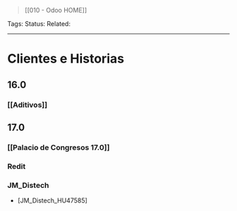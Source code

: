 > [[010 - Odoo HOME]]

Tags: 
Status: 
Related: 

___

# Clientes e Historias

## 16.0
### [[Aditivos]]
## 17.0
### [[Palacio de Congresos 17.0]]
### Redit

### JM_Distech
- [JM_Distech_HU47585]